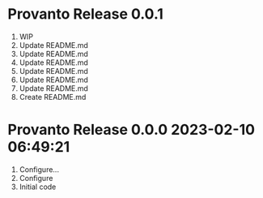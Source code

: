 # Provanto Release 0.0.1                    
1. WIP
2. Update README.md
3. Update README.md
4. Update README.md
5. Update README.md
6. Update README.md
7. Update README.md
8. Create README.md

# Provanto Release 0.0.0 2023-02-10 06:49:21
1. Configure...
2. Configure
3. Initial code
